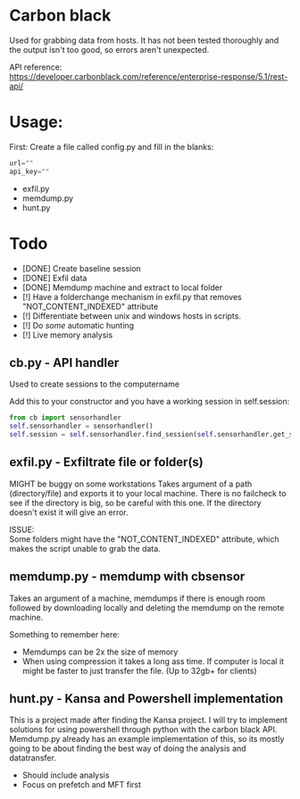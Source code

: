 # Carbon black
Used for grabbing data from hosts. It has not been tested thoroughly and the output isn't too good, so errors aren't unexpected.

API reference:<br>
https://developer.carbonblack.com/reference/enterprise-response/5.1/rest-api/

# Usage:
First: Create a file called config.py and fill in the blanks:<br>

```python
url=""
api_key=""
```

* exfil.py <path> <computername>
* memdump.py <computername>
* hunt.py <computername>

# Todo
* [DONE] Create baseline session
* [DONE] Exfil data 
* [DONE] Memdump machine and extract to local folder
* [!] Have a folderchange mechanism in exfil.py that removes "NOT\_CONTENT\_INDEXED" attribute
* [!] Differentiate between unix and windows hosts in scripts.
* [!] Do _some_ automatic hunting
* [!] Live memory analysis

## cb.py - API handler
Used to create sessions to the computername<br>

Add this to your constructor and you have a working session in self.session:<br>

```python
from cb import sensorhandler
self.sensorhandler = sensorhandler()
self.session = self.sensorhandler.find_session(self.sensorhandler.get_sensordata(computername))
```

## exfil.py - Exfiltrate file or folder(s)
MIGHT be buggy on some workstations
Takes argument of a path (directory/file) and exports it to your local machine. There is no failcheck to see if the directory is big, so be careful with this one. If the directory doesn't exist it will give an error.

ISSUE:<br>
Some folders might have the "NOT_CONTENT_INDEXED" attribute, which makes the script unable to grab the data.

## memdump.py - memdump with cbsensor 
Takes an argument of a machine, memdumps if there is enough room followed by downloading locally and deleting the memdump on the remote machine.<br>

Something to remember here:<br>
* Memdumps can be 2x the size of memory
* When using compression it takes a long ass time. If computer is local it might be faster to just transfer the file. (Up to 32gb+ for clients)

## hunt.py - Kansa and Powershell implementation
This is a project made after finding the Kansa project. I will try to implement solutions for using powershell through python with the carbon black API. Memdump.py already has an example implementation of this, so its mostly going to be about finding the best way of doing the analysis and datatransfer. 

* Should include analysis 
* Focus on prefetch and MFT first

